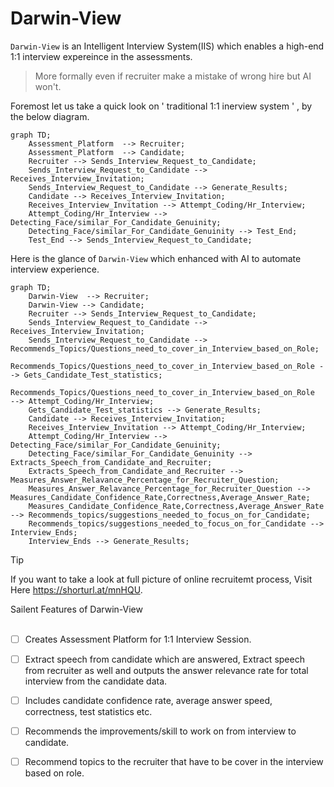 # Darwin-View
`Darwin-View` is an Intelligent Interview System(IIS) which enables a high-end 1:1 interview expereince in the assessments.     
>More formally even if recruiter make a mistake of wrong hire but AI won't.

Foremost let us take a quick look on ' traditional 1:1 inerview system ' , by the below diagram.

```mermaid
graph TD;
    Assessment_Platform  --> Recruiter;
    Assessment_Platform  --> Candidate;
    Recruiter --> Sends_Interview_Request_to_Candidate;
    Sends_Interview_Request_to_Candidate --> Receives_Interview_Invitation;
    Sends_Interview_Request_to_Candidate --> Generate_Results;
    Candidate --> Receives_Interview_Invitation;
    Receives_Interview_Invitation --> Attempt_Coding/Hr_Interview;
    Attempt_Coding/Hr_Interview --> Detecting_Face/similar_For_Candidate_Genuinity;
    Detecting_Face/similar_For_Candidate_Genuinity --> Test_End;
    Test_End --> Sends_Interview_Request_to_Candidate;
```
 Here is the glance of ` Darwin-View `  which enhanced with AI to automate interview experience.

```mermaid
graph TD;
    Darwin-View  --> Recruiter;
    Darwin-View --> Candidate;
    Recruiter --> Sends_Interview_Request_to_Candidate;
    Sends_Interview_Request_to_Candidate --> Receives_Interview_Invitation;
    Sends_Interview_Request_to_Candidate --> Recommends_Topics/Questions_need_to_cover_in_Interview_based_on_Role;
    Recommends_Topics/Questions_need_to_cover_in_Interview_based_on_Role --> Gets_Candidate_Test_statistics;
    Recommends_Topics/Questions_need_to_cover_in_Interview_based_on_Role  --> Attempt_Coding/Hr_Interview;
    Gets_Candidate_Test_statistics --> Generate_Results;
    Candidate --> Receives_Interview_Invitation;
    Receives_Interview_Invitation --> Attempt_Coding/Hr_Interview;
    Attempt_Coding/Hr_Interview --> Detecting_Face/similar_For_Candidate_Genuinity;
    Detecting_Face/similar_For_Candidate_Genuinity --> Extracts_Speech_from_Candidate_and_Recruiter;
    Extracts_Speech_from_Candidate_and_Recruiter --> Measures_Answer_Relavance_Percentage_for_Recruiter_Question;
    Measures_Answer_Relavance_Percentage_for_Recruiter_Question --> Measures_Candidate_Confidence_Rate,Correctness,Average_Answer_Rate;
    Measures_Candidate_Confidence_Rate,Correctness,Average_Answer_Rate --> Recommends_topics/suggestions_needed_to_focus_on_for_Candidate;
    Recommends_topics/suggestions_needed_to_focus_on_for_Candidate --> Interview_Ends;
    Interview_Ends --> Generate_Results;
```
> [!TIP]
> If you want to take a look at full picture of online recruitemt process, Visit Here https://shorturl.at/mnHQU.

<summary>Sailent Features of Darwin-View</summary>  
</br>  

- [ ] Creates Assessment Platform for 1:1 Interview Session.  
- [ ] Extract speech from candidate  which are answered, Extract speech from recruiter as well and outputs the answer relevance rate for total interview from the candidate data.  
- [ ] Includes candidate confidence rate, average answer speed, correctness, test statistics etc.
- [ ] Recommends the improvements/skill to work on from interview to candidate.
- [ ] Recommend topics to the recruiter that have to be cover in the interview based on role.

